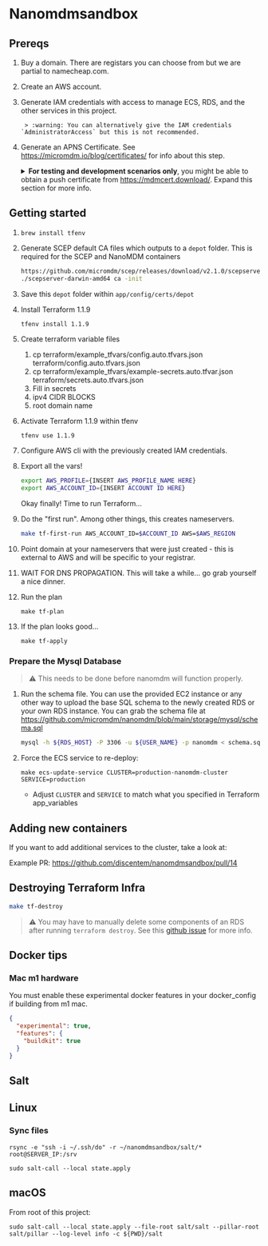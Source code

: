 # Nanomdmsandbox

## Prereqs

1. Buy a domain. There are registars you can choose from but we are partial to namecheap.com.
1. Create an AWS account.
1. Generate IAM credentials with access to manage ECS, RDS, and the other services in this project. 

        > :warning: You can alternatively give the IAM credentials `AdministratorAccess` but this is not recommended.

1. Generate an APNS Certificate. See https://micromdm.io/blog/certificates/ for info about this step.

      <details>
        <summary><b>For testing and development scenarios only</b>, you might be able to obtain a push certificate from <a href="https://mdmcert.download/">https://mdmcert.download/</a>. Expand this section for more info.</summary>

        See [https://mdmcert.download/about](https://mdmcert.download/about) for more info and <b>disclaimers</b> about this option. Skip to [Generate MDM CSR](#generate-mdm-csr) if this does not apply to your situation. 

    ### mdmcert.download

      1. [Register for an mdmcert.download account](https://mdmcert.download/registration)
      1. Submit a CSR to mdmcert.download's API

          `mdmctl mdmcert.download -new -email=THE_EMAIL_YOU_REGISTERED_WITH@acme.com`

      1. If successful, you should get this response from mdmcert.download

          ```
          Request successfully sent to mdmcert.download. Your CSR should now
          be signed. Check your email for next steps. Then use the -decrypt option
          to extract the CSR request which will then be uploaded to Apple.
          ```
      1. Download the encrypted CSR from your email.
      1. Decrypt your CSR.

          `mdmctl mdmcert.download decrypt=~/mdm_signed_request.20171122_094910_220.plist.b64.p7`
      1. Sign into [identity.apple.com](identity.apple.com) with your Apple ID. This Apple ID will likely match the domain that you signed up to mdmcert.download with and the domain where you intend to host your MDM server. 
      1. Download your push cert 🎉

      You now have a push cert from mdmcert.download. You do not have to proceed with [Generate MDM CSR](#generate-mdm-csr) below. Continue with [Upload your push certificate](#upload-your-push-certificate).

      </details>

## Getting started

1. `brew install tfenv`
1. Generate SCEP default CA files which outputs to a `depot` folder. This is required for the SCEP and NanoMDM containers
    ```bash
    https://github.com/micromdm/scep/releases/download/v2.1.0/scepserver-darwin-amd64-v2.1.0.zip`
    ./scepserver-darwin-amd64 ca -init
    ```
1. Save this `depot` folder within `app/config/certs/depot`
1. Install Terraform 1.1.9 

    `tfenv install 1.1.9`

1. Create terraform variable files
    1. cp terraform/example_tfvars/config.auto.tfvars.json terraform/config.auto.tfvars.json
    1. cp terraform/example_tfvars/example-secrets.auto.tfvar.json terraform/secrets.auto.tfvars.json
      1. Fill in secrets
      1. ipv4 CIDR BLOCKS
      1. root domain name 

1. Activate Terraform 1.1.9 within tfenv
    ```bash
    tfenv use 1.1.9
    ```
1. Configure AWS cli with the previously created IAM credentials.
1. Export all the vars!

    ```bash
    export AWS_PROFILE={INSERT AWS_PROFILE_NAME HERE}
    export AWS_ACCOUNT_ID={INSERT ACCOUNT ID HERE}
    ```

    Okay finally! Time to run Terraform...

1. Do the "first run". Among other things, this creates nameservers. 

    ```bash
    make tf-first-run AWS_ACCOUNT_ID=$ACCOUNT_ID AWS=$AWS_REGION
    ```
1. Point domain at your nameservers that were just created - this is external to AWS and will be specific to your registrar.
1. WAIT FOR DNS PROPAGATION. This will take a while... go grab yourself a nice dinner.
1. Run the plan
    ```
    make tf-plan
    ```
1. If the plan looks good... 
    
    ```
    make tf-apply
    ```

### Prepare the Mysql Database 

> :warning: This needs to be done before nanomdm will function properly.

1. Run the schema file. You can use the provided EC2 instance or any other way to upload the base SQL schema to the newly created RDS or your own RDS instance. You can grab the schema file at https://github.com/micromdm/nanomdm/blob/main/storage/mysql/schema.sql

    ```bash
    mysql -h ${RDS_HOST} -P 3306 -u ${USER_NAME} -p nanomdm < schema.sql
    ```

1. Force the ECS service to re-deploy:
      
      ```
      make ecs-update-service CLUSTER=production-nanomdm-cluster SERVICE=production
      ```
    - Adjust `CLUSTER` and `SERVICE` to match what you specified in Terraform app_variables

## Adding new containers

If you want to add additional services to the cluster, take a look at:

Example PR: https://github.com/discentem/nanomdmsandbox/pull/14

## Destroying Terraform Infra

```bash
make tf-destroy
```

> :warning: You may have to manually delete some components of an RDS after running `terraform destroy`. See this [github issue](https://github.com/hashicorp/terraform-provider-aws/issues/4597#issuecomment-912910432) for more info.

## Docker tips

### Mac m1 hardware
You must enable these experimental docker features in your docker_config if building from m1 mac.

```json
{
  "experimental": true,
  "features": {
    "buildkit": true
  }
}
```

## Salt

## Linux 

### Sync files

```
rsync -e "ssh -i ~/.ssh/do" -r ~/nanomdmsandbox/salt/* root@SERVER_IP:/srv
```

```shell
sudo salt-call --local state.apply
```

## macOS

From root of this project:

```shell
sudo salt-call --local state.apply --file-root salt/salt --pillar-root salt/pillar --log-level info -c ${PWD}/salt
```
